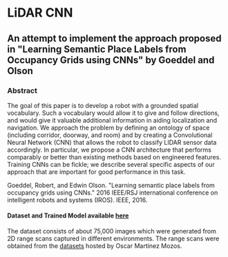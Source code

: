 # LiDAR CNN

## An attempt to implement the approach proposed in "Learning Semantic Place Labels from Occupancy Grids using CNNs" by Goeddel and Olson 

### Abstract

The goal of this paper is to develop a robot with
a grounded spatial vocabulary. Such a vocabulary would allow
it to give and follow directions, and would give it valuable
additional information in aiding localization and navigation.
We approach the problem by defining an ontology of space
(including corridor, doorway, and room) and by creating a
Convolutional Neural Network (CNN) that allows the robot
to classify LIDAR sensor data accordingly. In particular, we
propose a CNN architecture that performs comparably or
better than existing methods based on engineered features.
Training CNNs can be fickle; we describe several specific aspects
of our approach that are important for good performance in
this task.

Goeddel, Robert, and Edwin Olson. "Learning semantic place labels from occupancy grids using CNNs." 2016 IEEE/RSJ international conference on intelligent robots and systems (IROS). IEEE, 2016.

#### Dataset and Trained Model available [here](https://drive.google.com/drive/folders/18Dt1mrC0Cco3dqkvO24Qh63-JuYNFU69?usp=sharing)
The dataset consists of about 75,000 images which were generated from 2D range scans captured in different environments. The range scans were obtained from the [datasets](http://www2.informatik.uni-freiburg.de/~omartine/place_data_sets.html) hosted by Oscar Martinez Mozos.
